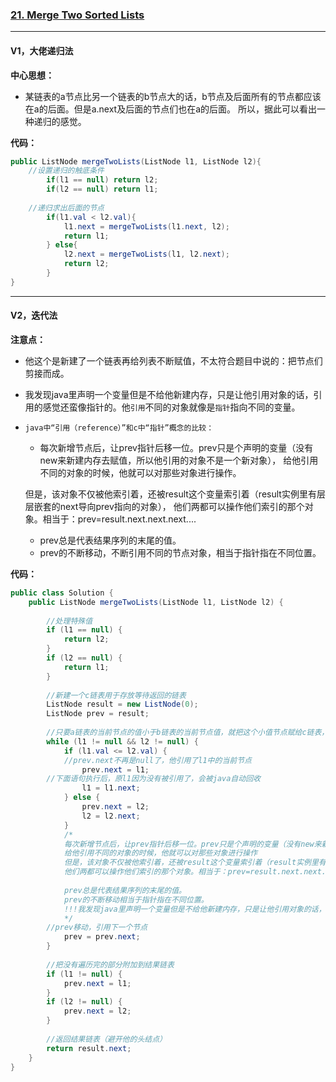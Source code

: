 ### [21. Merge Two Sorted Lists](https://leetcode.com/problems/merge-two-sorted-lists/)

---

#### V1，大佬递归法

**中心思想：**
- 某链表的a节点比另一个链表的b节点大的话，b节点及后面所有的节点都应该在a的后面。但是a.next及后面的节点们也在a的后面。
所以，据此可以看出一种递归的感觉。

**代码：**
```java
public ListNode mergeTwoLists(ListNode l1, ListNode l2){
    //设置递归的触底条件
		if(l1 == null) return l2;
		if(l2 == null) return l1;
    
    //递归求出后面的节点
		if(l1.val < l2.val){
			l1.next = mergeTwoLists(l1.next, l2);
			return l1;
		} else{
			l2.next = mergeTwoLists(l1, l2.next);
			return l2;
		}
}
```
---

#### V2，迭代法

**注意点：**
- 他这个是新建了一个链表再给列表不断赋值，不太符合题目中说的：把节点们剪接而成。
- 我发现java里声明一个变量但是不给他新建内存，只是让他引用对象的话，引用的感觉还蛮像指针的。他`引用`不同的对象就像是`指针`指向不同的变量。
- `java中“引用（reference）”和c中“指针”概念的比较：`
  - 每次新增节点后，让prev指针后移一位。prev只是个声明的变量（没有new来新建内存去赋值，所以他引用的对象不是一个新对象），
  给他引用不同的对象的时候，他就可以对那些对象进行操作。<br/>
  
  但是，该对象不仅被他索引着，还被result这个变量索引着（result实例里有层层嵌套的next导向prev指向的对象），
  他们两都可以操作他们索引的那个对象。相当于：prev=result.next.next.next....  
            
  - prev总是代表结果序列的末尾的值。
  - prev的不断移动，不断引用不同的节点对象，相当于指针指在不同位置。

**代码：**
```java
public class Solution {
    public ListNode mergeTwoLists(ListNode l1, ListNode l2) {
    
        //处理特殊值
        if (l1 == null) {
            return l2;
        }
        if (l2 == null) {
            return l1;
        }
        
        //新建一个c链表用于存放等待返回的链表
        ListNode result = new ListNode(0);
        ListNode prev = result;
        
        //只要a链表的当前节点的值小于b链表的当前节点值，就把这个小值节点赋给c链表，作为他的新增的一个节点
        while (l1 != null && l2 != null) {
            if (l1.val <= l2.val) {
	        //prev.next不再是null了，他引用了l1中的当前节点
                prev.next = l1;
		//下面语句执行后，原l1因为没有被引用了，会被java自动回收
                l1 = l1.next;
            } else {
                prev.next = l2;
                l2 = l2.next;
            }
            /*
            每次新增节点后，让prev指针后移一位。prev只是个声明的变量（没有new来新建内存去赋值，所以他引用的对象不是一个新对象），
            给他引用不同的对象的时候，他就可以对那些对象进行操作
            但是，该对象不仅被他索引着，还被result这个变量索引着（result实例里有层层嵌套的next导向prev指向的对象），
            他们两都可以操作他们索引的那个对象。相当于：prev=result.next.next.next....  
            
            prev总是代表结果序列的末尾的值。
            prev的不断移动相当于指针指在不同位置。
            !!!我发现java里声明一个变量但是不给他新建内存，只是让他引用对象的话，引用的感觉还蛮像指针的）
            */
	    //prev移动，引用下一个节点
            prev = prev.next;
        }
        
        //把没有遍历完的部分附加到结果链表
        if (l1 != null) {
            prev.next = l1;
        }
        if (l2 != null) {
            prev.next = l2;
        }
        
        //返回结果链表（避开他的头结点）
        return result.next;
    }
}
```
